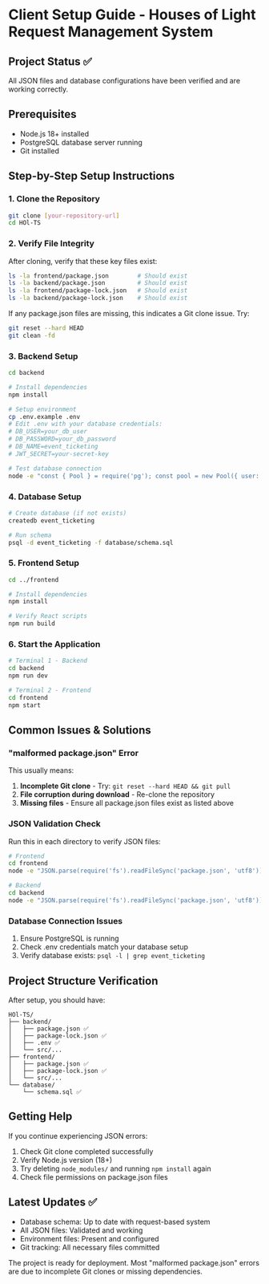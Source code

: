 # Client Setup Guide - Houses of Light Request Management System

## Project Status ✅
All JSON files and database configurations have been verified and are working correctly.

## Prerequisites
- Node.js 18+ installed
- PostgreSQL database server running
- Git installed

## Step-by-Step Setup Instructions

### 1. Clone the Repository
```bash
git clone [your-repository-url]
cd HOl-TS
```

### 2. Verify File Integrity
After cloning, verify that these key files exist:
```bash
ls -la frontend/package.json        # Should exist
ls -la backend/package.json         # Should exist  
ls -la frontend/package-lock.json   # Should exist
ls -la backend/package-lock.json    # Should exist
```

If any package.json files are missing, this indicates a Git clone issue. Try:
```bash
git reset --hard HEAD
git clean -fd
```

### 3. Backend Setup
```bash
cd backend

# Install dependencies
npm install

# Setup environment
cp .env.example .env
# Edit .env with your database credentials:
# DB_USER=your_db_user
# DB_PASSWORD=your_db_password
# DB_NAME=event_ticketing
# JWT_SECRET=your-secret-key

# Test database connection
node -e "const { Pool } = require('pg'); const pool = new Pool({ user: process.env.DB_USER, password: process.env.DB_PASSWORD, database: process.env.DB_NAME }); pool.query('SELECT 1', (err, res) => { if(err) console.error('DB Error:', err); else console.log('✅ Database connected'); pool.end(); });"
```

### 4. Database Setup
```bash
# Create database (if not exists)
createdb event_ticketing

# Run schema
psql -d event_ticketing -f database/schema.sql
```

### 5. Frontend Setup
```bash
cd ../frontend

# Install dependencies  
npm install

# Verify React scripts
npm run build
```

### 6. Start the Application
```bash
# Terminal 1 - Backend
cd backend
npm run dev

# Terminal 2 - Frontend  
cd frontend
npm start
```

## Common Issues & Solutions

### "malformed package.json" Error
This usually means:
1. **Incomplete Git clone** - Try: `git reset --hard HEAD && git pull`
2. **File corruption during download** - Re-clone the repository
3. **Missing files** - Ensure all package.json files exist as listed above

### JSON Validation Check
Run this in each directory to verify JSON files:
```bash
# Frontend
cd frontend
node -e "JSON.parse(require('fs').readFileSync('package.json', 'utf8')); console.log('✅ Frontend package.json valid');"

# Backend  
cd backend
node -e "JSON.parse(require('fs').readFileSync('package.json', 'utf8')); console.log('✅ Backend package.json valid');"
```

### Database Connection Issues
1. Ensure PostgreSQL is running
2. Check .env credentials match your database setup
3. Verify database exists: `psql -l | grep event_ticketing`

## Project Structure Verification
After setup, you should have:
```
HOl-TS/
├── backend/
│   ├── package.json ✅
│   ├── package-lock.json ✅
│   ├── .env ✅
│   └── src/...
├── frontend/
│   ├── package.json ✅
│   ├── package-lock.json ✅
│   └── src/...
└── database/
    └── schema.sql ✅
```

## Getting Help
If you continue experiencing JSON errors:
1. Check Git clone completed successfully
2. Verify Node.js version (18+)
3. Try deleting `node_modules/` and running `npm install` again
4. Check file permissions on package.json files

## Latest Updates ✅
- Database schema: Up to date with request-based system
- All JSON files: Validated and working
- Environment files: Present and configured
- Git tracking: All necessary files committed

The project is ready for deployment. Most "malformed package.json" errors are due to incomplete Git clones or missing dependencies.